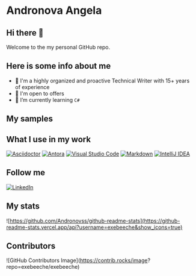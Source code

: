 # Andronova Angela

## Hi there 👋

Welcome to the my personal GitHub repo.

## Here is some info about me

- 🔭 I'm a highly organized and proactive Technical Writer with 15+ years of 
  experience
- 🌱 I'm open to offers
- 🤔 I’m currently learning `C#`

## My samples

## What I use in my work

[![Asciidoctor](https://img.shields.io/badge/-asciidoctor-276A9C?style=for-the-badge&logo=asciidoctor)](https://asciidoctor.org/) [![Antora](https://img.shields.io/badge/-antora-D84E1F?style=for-the-badge&logo=antora)](https://antora.org/) [![Visual Studio Code](https://img.shields.io/badge/-visual--studio--code-2C2C32?style=for-the-badge&logo=visual-studio-code)](https://code.visualstudio.com/) [![Markdown](https://img.shields.io/badge/Markdown-000000?style=for-the-badge&logo=markdown&logoColor=white)](https://www.markdownguide.org/) [![IntelliJ IDEA](https://img.shields.io/badge/IntelliJ_IDEA-000000.svg?style=for-the-badge&logo=intellij-idea&logoColor=white)](https://www.jetbrains.com/idea/)

## Follow me

[![LinkedIn](https://img.shields.io/badge/-linkedin-2C5EBE?style=for-the-badge&logo=linkedin)](www.linkedin.com/in/anzhelika-andronova)

## My stats

![https://github.com/Andronovss/github-readme-stats](https://github-readme-stats.vercel.app/api?username=exebeeche&show_icons=true)

## Contributors

![GitHub Contributors Image](https://contrib.rocks/image?
repo=exebeeche/exebeeche)

